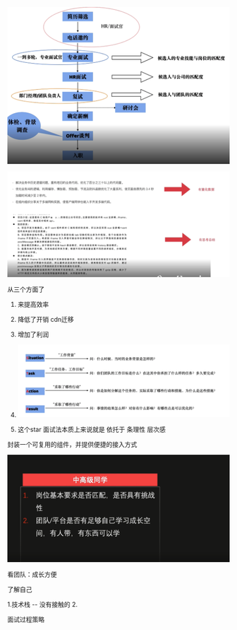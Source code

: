 ![](2022-04-21-22-19-02.png)

![](2022-04-21-22-22-36.png)

从三个方面了

1. 来提高效率
2. 降低了开销 cdn迁移
3. 增加了利润

1. ![](2022-04-21-22-30-57.png)

1. 这个star 面试法本质上来说就是 依托于 条理性 层次感

封装一个可复用的组件，并提供便捷的接入方式

![](2022-04-21-23-24-45.png)

看团队：成长方便

了解自己

1.技术栈 -- 没有接触的
2.

面试过程策略

